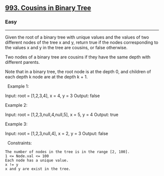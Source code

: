 <h2><a href="https://leetcode.com/problems/cousins-in-binary-tree/">993. Cousins in Binary Tree</a></h2><h3>Easy</h3><hr>Given the root of a binary tree with unique values and the values of two different nodes of the tree x and y, return true if the nodes corresponding to the values x and y in the tree are cousins, or false otherwise.

Two nodes of a binary tree are cousins if they have the same depth with different parents.

Note that in a binary tree, the root node is at the depth 0, and children of each depth k node are at the depth k + 1.

 
Example 1:

Input: root = [1,2,3,4], x = 4, y = 3
Output: false


Example 2:

Input: root = [1,2,3,null,4,null,5], x = 5, y = 4
Output: true


Example 3:

Input: root = [1,2,3,null,4], x = 2, y = 3
Output: false


 
Constraints:


	The number of nodes in the tree is in the range [2, 100].
	1 <= Node.val <= 100
	Each node has a unique value.
	x != y
	x and y are exist in the tree.


